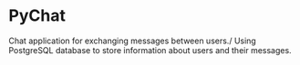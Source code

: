 # PyChat
Chat application for exchanging messages between users./
Using PostgreSQL database to store information about users and their messages.
